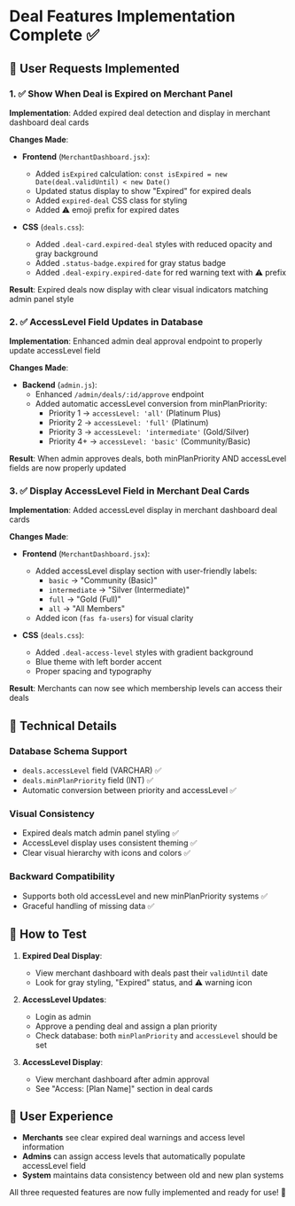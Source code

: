 # Deal Features Implementation Complete ✅

## 🎯 User Requests Implemented

### 1. ✅ Show When Deal is Expired on Merchant Panel
**Implementation**: Added expired deal detection and display in merchant dashboard deal cards

**Changes Made**:
- **Frontend** (`MerchantDashboard.jsx`):
  - Added `isExpired` calculation: `const isExpired = new Date(deal.validUntil) < new Date()`
  - Updated status display to show "Expired" for expired deals
  - Added `expired-deal` CSS class for styling
  - Added ⚠️ emoji prefix for expired dates

- **CSS** (`deals.css`):
  - Added `.deal-card.expired-deal` styles with reduced opacity and gray background
  - Added `.status-badge.expired` for gray status badge
  - Added `.deal-expiry.expired-date` for red warning text with ⚠️ prefix

**Result**: Expired deals now display with clear visual indicators matching admin panel style

### 2. ✅ AccessLevel Field Updates in Database
**Implementation**: Enhanced admin deal approval endpoint to properly update accessLevel field

**Changes Made**:
- **Backend** (`admin.js`):
  - Enhanced `/admin/deals/:id/approve` endpoint
  - Added automatic accessLevel conversion from minPlanPriority:
    - Priority 1 → `accessLevel: 'all'` (Platinum Plus)
    - Priority 2 → `accessLevel: 'full'` (Platinum)
    - Priority 3 → `accessLevel: 'intermediate'` (Gold/Silver)
    - Priority 4+ → `accessLevel: 'basic'` (Community/Basic)

**Result**: When admin approves deals, both minPlanPriority AND accessLevel fields are now properly updated

### 3. ✅ Display AccessLevel Field in Merchant Deal Cards
**Implementation**: Added accessLevel display in merchant dashboard deal cards

**Changes Made**:
- **Frontend** (`MerchantDashboard.jsx`):
  - Added accessLevel display section with user-friendly labels:
    - `basic` → "Community (Basic)"
    - `intermediate` → "Silver (Intermediate)" 
    - `full` → "Gold (Full)"
    - `all` → "All Members"
  - Added icon (`fas fa-users`) for visual clarity

- **CSS** (`deals.css`):
  - Added `.deal-access-level` styles with gradient background
  - Blue theme with left border accent
  - Proper spacing and typography

**Result**: Merchants can now see which membership levels can access their deals

## 🔧 Technical Details

### Database Schema Support
- `deals.accessLevel` field (VARCHAR) ✅
- `deals.minPlanPriority` field (INT) ✅
- Automatic conversion between priority and accessLevel ✅

### Visual Consistency
- Expired deals match admin panel styling ✅
- AccessLevel display uses consistent theming ✅
- Clear visual hierarchy with icons and colors ✅

### Backward Compatibility
- Supports both old accessLevel and new minPlanPriority systems ✅
- Graceful handling of missing data ✅

## 🚀 How to Test

1. **Expired Deal Display**:
   - View merchant dashboard with deals past their `validUntil` date
   - Look for gray styling, "Expired" status, and ⚠️ warning icon

2. **AccessLevel Updates**:
   - Login as admin
   - Approve a pending deal and assign a plan priority
   - Check database: both `minPlanPriority` and `accessLevel` should be set

3. **AccessLevel Display**:
   - View merchant dashboard after admin approval
   - See "Access: [Plan Name]" section in deal cards

## 📱 User Experience
- **Merchants** see clear expired deal warnings and access level information
- **Admins** can assign access levels that automatically populate accessLevel field
- **System** maintains data consistency between old and new plan systems

All three requested features are now fully implemented and ready for use! 🎉
